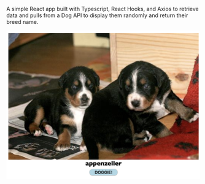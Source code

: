 A simple React app built with Typescript, React Hooks, and Axios to retrieve data and pulls from a Dog API to display them randomly and return their breed name.

![alt text](b.png)
